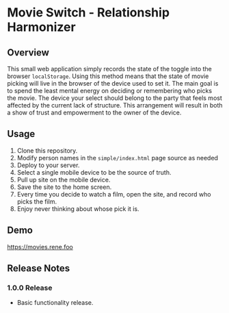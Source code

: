 # Movie Switch - Relationship Harmonizer

## Overview

This small web application simply records the state of the toggle into the browser `localStorage`. Using this method means that the state of movie picking will live in the browser of the device used to set it. The main goal is to spend the least mental energy on deciding or remembering who picks the movie. The device your select should belong to the party that feels most affected by the current lack of structure. This arrangement will result in both a show of trust and empowerment to the owner of the device.

## Usage

1. Clone this repository.
2. Modify person names in the `simple/index.html` page source as needed
3. Deploy to your server.
4. Select a single mobile device to be the source of truth.
5. Pull up site on the mobile device.
6. Save the site to the home screen.
7. Every time you decide to watch a film, open the site, and record who picks the film.
8. Enjoy never thinking about whose pick it is.

## Demo

https://movies.rene.foo

## Release Notes

### 1.0.0 Release

- Basic functionality release.
